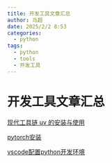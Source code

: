 ```yaml
---
title: 开发工具文章汇总
author: 马超
date: 2025/2/2 8:53
categories:
  - python
tags:
  - python
  - tools
  - 开发工具
---
```

# 开发工具文章汇总

[现代工具链 uv 的安装与使用](/python/开发工具/现代工具链uv的安装与使用)

[pytorch安装](/python/开发工具/pytorch安装)

[vscode配置python开发环境](/python/开发工具/vscode配置python开发环境)
